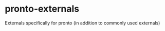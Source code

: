 pronto-externals
================

Externals specifically for pronto (in addition to commonly used externals)
